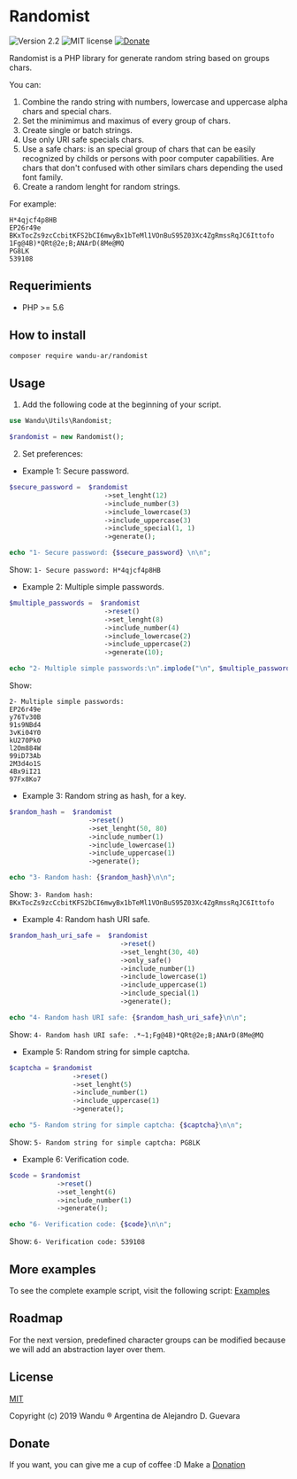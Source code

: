 # Randomist

![Version 2.2](https://img.shields.io/badge/version-1.0.0-blue.svg) ![MIT license](https://img.shields.io/badge/license-MIT-green.svg) [![Donate](https://img.shields.io/badge/give-donation-yellow.svg)](https://www.paypal.me/AleGueva)

Randomist is a PHP library for generate random string based on groups chars.

You can:
1. Combine the rando string with numbers, lowercase and uppercase alpha chars and special chars.
2. Set the minimimus and maximus of every group of chars.
3. Create single or batch strings.
4. Use only URI safe specials chars.
5. Use a safe chars: is an special group of chars that can be easily recognized by childs or persons with poor computer capabilities. Are chars that don't confused with other similars chars depending the used font family.
6. Create a random lenght for random strings.

For example:
```
H*4qjcf4p8HB 
EP26r49e
BKxTocZs9zcCcbitKFS2bCI6mwyBx1bTeMl1VOnBuS95Z03Xc4ZgRmssRqJC6Ittofo
1Fg@4B)*QRt@2e;B;ANArD(8Me@MQ
PG8LK
539108
```

## Requerimients

- PHP >= 5.6

## How to install

```sh
composer require wandu-ar/randomist
```

## Usage

1. Add the following code at the beginning of your script.

```php
use Wandu\Utils\Randomist;

$randomist = new Randomist();

```

2. Set preferences:

- Example 1: Secure password.
```php
$secure_password =  $randomist
                        ->set_lenght(12)
                        ->include_number(3)
                        ->include_lowercase(3)
                        ->include_uppercase(3)
                        ->include_special(1, 1)
                        ->generate();

echo "1- Secure password: {$secure_password} \n\n";
```
Show: `1- Secure password: H*4qjcf4p8HB`

- Example 2: Multiple simple passwords.
```php
$multiple_passwords =  $randomist
                        ->reset()
                        ->set_lenght(8)
                        ->include_number(4)
                        ->include_lowercase(2)
                        ->include_uppercase(2)
                        ->generate(10);

echo "2- Multiple simple passwords:\n".implode("\n", $multiple_passwords)."\n\n";
```
Show: 
```
2- Multiple simple passwords:
EP26r49e
y76Tv30B
91s9NBd4
3vKi04Y0
kU270Pk0
l2Om884W
99iD73Ab
2M3d4o1S
4Bx9iI21
97Fx8Ko7
```

- Example 3: Random string as hash, for a key.
```php
$random_hash =  $randomist
                    ->reset()
                    ->set_lenght(50, 80)
                    ->include_number(1)
                    ->include_lowercase(1)
                    ->include_uppercase(1)
                    ->generate();

echo "3- Random hash: {$random_hash}\n\n";  
```
Show: `3- Random hash: BKxTocZs9zcCcbitKFS2bCI6mwyBx1bTeMl1VOnBuS95Z03Xc4ZgRmssRqJC6Ittofo`

- Example 4: Random hash URI safe.
```php
$random_hash_uri_safe =  $randomist
                            ->reset()
                            ->set_lenght(30, 40)
                            ->only_safe()
                            ->include_number(1)
                            ->include_lowercase(1)
                            ->include_uppercase(1)
                            ->include_special(1)
                            ->generate();

echo "4- Random hash URI safe: {$random_hash_uri_safe}\n\n";
```
Show: `4- Random hash URI safe: .*~1;Fg@4B)*QRt@2e;B;ANArD(8Me@MQ`

- Example 5: Random string for simple captcha.
```php
$captcha = $randomist
                ->reset()
                ->set_lenght(5)
                ->include_number(1)
                ->include_uppercase(1)
                ->generate();

echo "5- Random string for simple captcha: {$captcha}\n\n";
```
Show: `5- Random string for simple captcha: PG8LK`

- Example 6: Verification code.
```php
$code = $randomist
            ->reset()
            ->set_lenght(6)
            ->include_number(1)
            ->generate();

echo "6- Verification code: {$code}\n\n";
```
Show: `6- Verification code: 539108`            

## More examples

To see the complete example script, visit the following script: [Examples](examples/index.php)

## Roadmap 

For the next version, predefined character groups can be modified because we will add an abstraction layer over them.

## License

[MIT](LICENSE)

Copyright (c) 2019 Wandu ® Argentina de Alejandro D. Guevara

## Donate

If you want, you can give me a cup of coffee :D
Make a [Donation](https://www.paypal.me/AleGueva)
